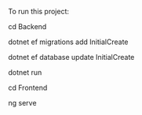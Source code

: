 To run this project:

cd Backend

dotnet ef migrations add InitialCreate

dotnet ef database update InitialCreate

dotnet run

cd Frontend

ng serve
